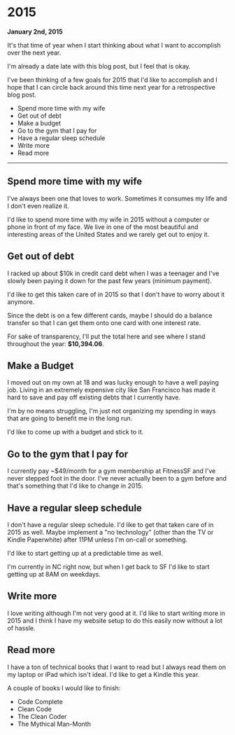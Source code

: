 # 2015

**January 2nd, 2015**

It's that time of year when I start thinking about what I want to accomplish over the next year.

I'm already a date late with this blog post, but I feel that is okay.

I've been thinking of a few goals for 2015 that I'd like to accomplish and I hope that I can circle back around this time next year for a retrospective blog post.

+ Spend more time with my wife
+ Get out of debt
+ Make a budget
+ Go to the gym that I pay for
+ Have a regular sleep schedule
+ Write more
+ Read more

-------------

## Spend more time with my wife

I've always been one that loves to work. Sometimes it consumes my life and I don't even realize it.

I'd like to spend more time with my wife in 2015 without a computer or phone in front of my face. We live in one of the most beautiful and interesting areas of the United States and we rarely get out to enjoy it.

## Get out of debt

I racked up about $10k in credit card debt when I was a teenager and I've slowly been paying it down for the past few years (minimum payment).

I'd like to get this taken care of in 2015 so that I don't have to worry about it anymore.

Since the debt is on a few different cards, maybe I should do a balance transfer so that I can get them onto one card with one interest rate.

For sake of transparency, I'll put the total here and see where I stand throughout the year: **$10,394.06**.

## Make a Budget

I moved out on my own at 18 and was lucky enough to have a well paying job. Living in an extremely expensive city like San Francisco has made it hard to save and pay off existing debts that I currently have.

I'm by no means struggling, I'm just not organizing my spending in ways that are going to benefit me in the long run.

I'd like to come up with a budget and stick to it.

## Go to the gym that I pay for

I currently pay ~$49/month for a gym membership at FitnessSF and I've never stepped foot in the door. I've never actually been to a gym before and that's something that I'd like to change in 2015.

## Have a regular sleep schedule

I don't have a regular sleep schedule. I'd like to get that taken care of in 2015 as well. Maybe implement a "no technology" (other than the TV or Kindle Paperwhite) after 11PM unless I'm on-call or something.

I'd like to start getting up at a predictable time as well.

I'm currently in NC right now, but when I get back to SF I'd like to start getting up at 8AM on weekdays.

## Write more

I love writing although I'm not very good at it. I'd like to start writing more in 2015 and I think I have my website setup to do this easily now without a lot of hassle.

## Read more

I have a ton of technical books that I want to read but I always read them on my laptop or iPad which isn't ideal. I'd like to get a Kindle this year.

A couple of books I would like to finish:

+ Code Complete
+ Clean Code
+ The Clean Coder
+ The Mythical Man-Month
